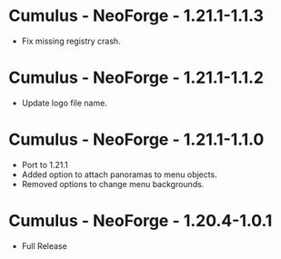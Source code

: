 # Cumulus - NeoForge - 1.21.1-1.1.3

- Fix missing registry crash.

# Cumulus - NeoForge - 1.21.1-1.1.2

- Update logo file name.

# Cumulus - NeoForge - 1.21.1-1.1.0

- Port to 1.21.1
- Added option to attach panoramas to menu objects.
- Removed options to change menu backgrounds.

# Cumulus - NeoForge - 1.20.4-1.0.1

- Full Release

